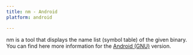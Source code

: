 ```yaml
---
title: nm - Android
platform: android

---
```


nm is a tool that displays the name list (symbol table) of the given binary. You can find here more information for the [Android (GNU)](<https://ftp.gnu.org/old-gnu/Manuals/binutils-2.12/html_node/binutils_4.html> "nm -binutils") version.
